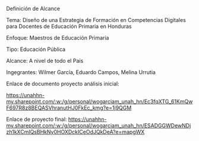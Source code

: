 Definición de Alcance 

Tema: Diseño de una Estrategia de Formación en Competencias Digitales para Docentes de Educación Primaria en Honduras 

Enfoque: Maestros de Educación Primaria 

Tipo: Educación Pública 

Alcance: A nivel de todo el País 

Ingegrantes: Wilmer García, Eduardo Campos, Melina Urrutia

Enlace de documento proyecto análisis inicial:

https://unahhn-my.sharepoint.com/:w:/g/personal/wogarciam_unah_hn/Ec3fqXTG_61KmQwF697R8z8BEQASVhranutHJ0FkEc_kmg?e=1j9QGM

Enlace de proyecto final:
https://unahhn-my.sharepoint.com/:w:/g/personal/wogarciam_unah_hn/ESADGGWDewNDjzh1kXCmIQsBHkNy0HOXDckICeOdJQkDeA?e=mapgWX
